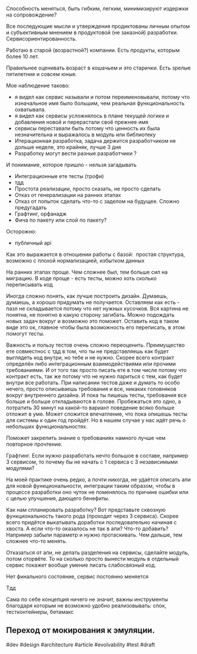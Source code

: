 Способность меняться, быть гибким, легким, минимизируют издержки на сопровождение?

  

Все последующие мысли и утверждения продиктованы личным опытом и субъективным мнением в продуктовой (не заказной) разработки. Сервисориентированность. 

Работаю в старой (возрастной?) компании. Есть продукты, которым более 10 лет. 

Правильнее оценивать возраст в кошачьем и это старички. Есть зрелые пятилетние и совсем юные.

Мое наблюдение таково:

-   я видел как сервис называли и потом переименовывали, потому что изначальное имя было большим, чем реальная функциональность охватывала.
-   я видел как сервисы усложнялось в плане текущей логики и добавления новой и перерастали своё прежнее имя
-   сервисы переставали быть потому что ценность их была незначительна и выражалось в модуль или библиотеку 
-   Итерационная разработка, задача держится разработчиком не дольше неделе, это крайняк, лучше 3 дня
-   Разработку могут вести разные разработчики ?

  

И понимание, которое пришло - нельзя загадывать

  

-   Интеграционные ете тесты (трофи)
-   тдд
-   Простота реализации, просто сказать, не просто сделать
-   Отказ от генерализации на ранних этапах
-   Отказ от попыток сделать что-то с заделом на будущее. Сложно предугадать
-   Графтинг, орфанадж
-   Фича по пакету или слой по пакету?

  

Осторожно:

-   публичный api

  

Как это выражается в отношении работы с базой:  простая структура, возможно с плохой нормализацией, избытком данных

  

  

На ранних этапах проще. Чем сложнее был, тем больше сил на миграцию. В коде проще - есть тесты, можно хоть сколько переписывать код

  

Иногда сложно понять, как лучше построить дизайн. Думаешь, думаешь, а хорошо придумать не получается. Оставляем как есть - пазл не складывается потому что нет нужных кусочков. Вся картина не понятна, не понятно в какую сторону загибать. Можно подождать новых задач вокруг и возможно это поможет. Оставить код в таком виде это ок, главное чтобы была возможность его переписать, в этом помогут тесты.

Важность и пользу тестов очень сложно переоценить. Преимущество ете совместнос с тдд в том, что ты не представляешь как будет выглядеть код внутри, но тебе и не нужно. Скорее всего контракт определён либо интеграционным взаимодействиями или прочими требованиями. И от того так просто писать ете в том числе потому что контракт есть, так же потому что не нужно париться с тем, как будет внутри все работать. При написании тестов даже и думать то особо нечего, просто описываешь требования и все, никаких головняков вокруг внутреннего дизайна. И пока ты пишешь тесты, требования все больше и больше откладываются в голове. Пробежаться это одно, а потратить 30 минут на какой-то вариант поведение всяко больше отложит в уме. Может сложится впечатление, что пока опишешь тесты для системы к один год пройдёт. Но в нашем случае у нас идёт речь о небольших функциональностях.

Поможет закрепить знание о требованиях намного лучше чем повторное прочтение.

  

Графтинг. Если нужно разработать нечто большое в составе, например 3 сервисом, то почему бы не начать с 1 сервиса с 3 независимыми модулями? 

На моей практике очень редко, а почти никогда, не удаётся описать апи для новой функциональности, интеграции таким образом, чтобы в процессе разработки оно чуток не поменялось по причине ошибки или с целью улучшения, дающего бенефиты.

Как нам спланировать разработку? Вот представьте сквозную функциональность такого рода (проходит через 3 сервиса). Скорее всего придётся выкатывать доработки последовательно начиная с хвоста. А если что-то оказалось не так в апи? Что-то добавить? Например забыли параметр и нужно протаскивать. Чем дальше, тем сложнее что-то менять.

  

Отказаться от апи, не делать разделения на сервисы, сделайте модуль, потом оторвёте. То на сколько просто вынести модуль в отдельный сервис покажет вообще умение писать слабосвязный код.

  

Нет финального состояние, сервис постоянно меняется

  

Тдд

Сама по себе концепция ничего не значит, важны инструменты благодаря которым не возможно удобно реализовывать: спок, тестконтейнеры, бетамакс

  

## Переход от мокирования к эмуляции.

#dev #design #architecture #article #evolvability #test 
#draft